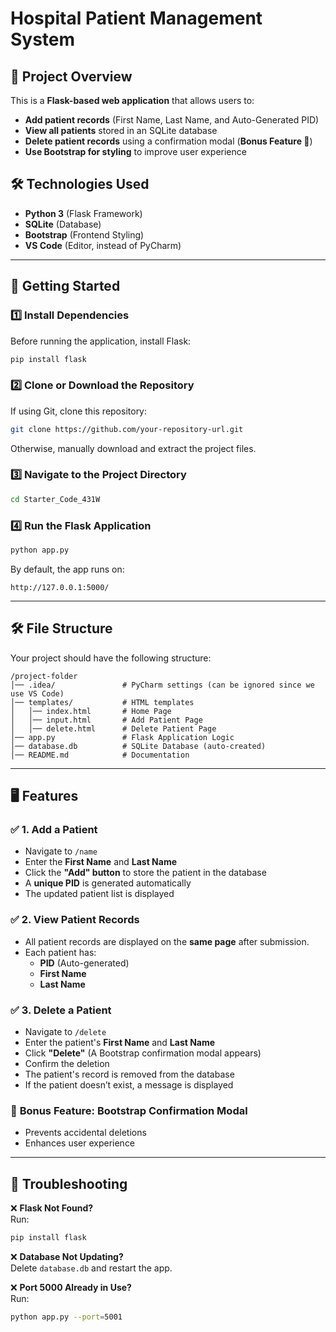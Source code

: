 # Hospital Patient Management System

## 📌 Project Overview

This is a **Flask-based web application** that allows users to:

- **Add patient records** (First Name, Last Name, and Auto-Generated PID)
- **View all patients** stored in an SQLite database
- **Delete patient records** using a confirmation modal (**Bonus Feature 🎉**)
- **Use Bootstrap for styling** to improve user experience

## 🛠 Technologies Used

- **Python 3** (Flask Framework)
- **SQLite** (Database)
- **Bootstrap** (Frontend Styling)
- **VS Code** (Editor, instead of PyCharm)

---

## 🚀 Getting Started

### **1️⃣ Install Dependencies**

Before running the application, install Flask:

```sh
pip install flask
```

### **2️⃣ Clone or Download the Repository**

If using Git, clone this repository:

```sh
git clone https://github.com/your-repository-url.git
```

Otherwise, manually download and extract the project files.

### **3️⃣ Navigate to the Project Directory**

```sh
cd Starter_Code_431W
```

### **4️⃣ Run the Flask Application**

```sh
python app.py
```

By default, the app runs on:

```
http://127.0.0.1:5000/
```

---

## 🛠 File Structure

Your project should have the following structure:

```
/project-folder
│── .idea/               # PyCharm settings (can be ignored since we use VS Code)
│── templates/           # HTML templates
│   │── index.html       # Home Page
│   │── input.html       # Add Patient Page
│   │── delete.html      # Delete Patient Page
│── app.py               # Flask Application Logic
│── database.db          # SQLite Database (auto-created)
│── README.md            # Documentation
```

---

## 🖥 Features

### ✅ **1. Add a Patient**

- Navigate to `/name`
- Enter the **First Name** and **Last Name**
- Click the **"Add" button** to store the patient in the database
- A **unique PID** is generated automatically
- The updated patient list is displayed

### ✅ **2. View Patient Records**

- All patient records are displayed on the **same page** after submission.
- Each patient has:
  - **PID** (Auto-generated)
  - **First Name**
  - **Last Name**

### ✅ **3. Delete a Patient**

- Navigate to `/delete`
- Enter the patient's **First Name** and **Last Name**
- Click **"Delete"** (A Bootstrap confirmation modal appears)
- Confirm the deletion
- The patient's record is removed from the database
- If the patient doesn’t exist, a message is displayed

### 🎉 **Bonus Feature: Bootstrap Confirmation Modal**

- Prevents accidental deletions
- Enhances user experience

---

## 📌 Troubleshooting

❌ **Flask Not Found?**  
Run:

```sh
pip install flask
```

❌ **Database Not Updating?**  
Delete `database.db` and restart the app.

❌ **Port 5000 Already in Use?**  
Run:

```sh
python app.py --port=5001
```
